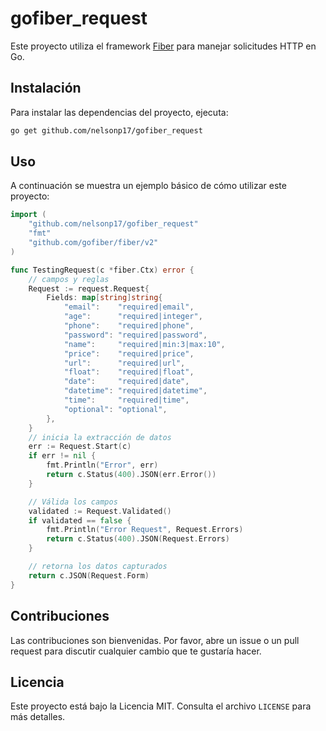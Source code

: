 # gofiber_request

Este proyecto utiliza el framework [Fiber](https://gofiber.io/) para manejar solicitudes HTTP en Go.

## Instalación

Para instalar las dependencias del proyecto, ejecuta:

```bash
go get github.com/nelsonp17/gofiber_request
```

## Uso

A continuación se muestra un ejemplo básico de cómo utilizar este proyecto:

```go
import (
	"github.com/nelsonp17/gofiber_request"
	"fmt"
	"github.com/gofiber/fiber/v2"
)

func TestingRequest(c *fiber.Ctx) error {
    // campos y reglas
	Request := request.Request{
		Fields: map[string]string{
			"email":    "required|email",
			"age":      "required|integer",
			"phone":    "required|phone",
			"password": "required|password",
			"name":     "required|min:3|max:10",
			"price":    "required|price",
			"url":      "required|url",
			"float":    "required|float",
			"date":     "required|date",
			"datetime": "required|datetime",
			"time":     "required|time",
			"optional": "optional",
		},
	}
    // inicia la extracción de datos
	err := Request.Start(c) 
	if err != nil {
		fmt.Println("Error", err)
		return c.Status(400).JSON(err.Error())
	}

    // Válida los campos
	validated := Request.Validated()
	if validated == false {
		fmt.Println("Error Request", Request.Errors)
		return c.Status(400).JSON(Request.Errors)
	}

    // retorna los datos capturados
	return c.JSON(Request.Form)
}
```

## Contribuciones

Las contribuciones son bienvenidas. Por favor, abre un issue o un pull request para discutir cualquier cambio que te gustaría hacer.

## Licencia

Este proyecto está bajo la Licencia MIT. Consulta el archivo `LICENSE` para más detalles.